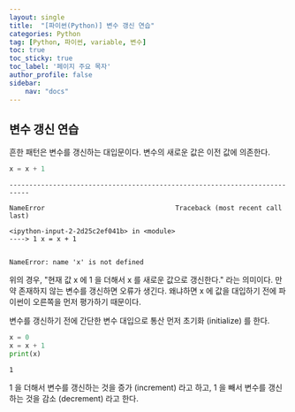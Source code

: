 ```yaml
---
layout: single
title:  "[파이썬(Python)] 변수 갱신 연습"
categories: Python
tag: [Python, 파이썬, variable, 변수]
toc: true
toc_sticky: true
toc_label: '페이지 주요 목자'
author_profile: false
sidebar:
    nav: "docs"
---
```








## 변수 갱신 연습
흔한 패턴은 변수를 갱신하는 대입문이다. 변수의 새로운 값은 이전 값에 의존한다.


```python
x = x + 1
```


    ---------------------------------------------------------------------------

    NameError                                 Traceback (most recent call last)

    <ipython-input-2-2d25c2ef041b> in <module>
    ----> 1 x = x + 1
    

    NameError: name 'x' is not defined


위의 경우, "현재 값 x 에 1 을 더해서 x 를 새로운 값으로 갱신한다." 라는 의미이다. 만약 존재하지 않는 변수를 갱신하면 오류가 생긴다. 왜냐하면 x 에 값을 대입하기 전에 파이썬이 오른쪽을 먼저 평가하기 때문이다.

변수를 갱신하기 전에 간단한 변수 대입으로 통산 먼저 초기화 (initialize) 를 한다.


```python
x = 0
x = x + 1
print(x)
```

    1
    

1 을 더해서 변수를 갱신하는 것을 증가 (increment) 라고 하고, 1 을 빼서 변수를 갱신하는 것을 감소 (decrement) 라고 한다. 
